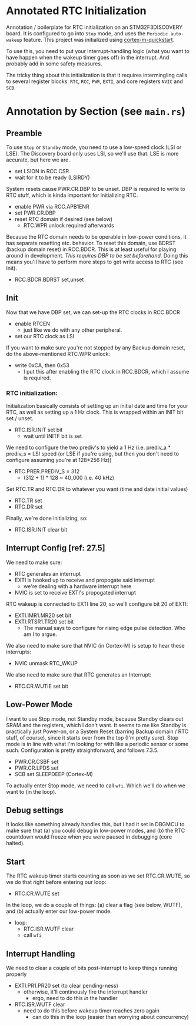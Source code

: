 # Annotated RTC Initialization

Annotation / boilerplate for RTC initialization on an STM32F3DISCOVERY board. It is configured to go into `Stop` mode, and uses the `Periodic auto-wakeup` feature. This project was initialized using [cortex-m-quickstart](https://github.com/rust-embedded/cortex-m-quickstart).

To use this, you need to put your interrupt-handling logic (what you want to have happen when the wakeup timer goes off) in the interrupt. And probably add in some safety measures.

The tricky thing about this initialization is that it requires intermingling calls to several register blocks: `RTC`, `RCC`, `PWR`, `EXTI`, and core registers `NVIC` and `SCB`.

# Annotation by Section (see `main.rs`)
## Preamble
To use `Stop` or `Standby` mode, you need to use a low-speed clock (LSI or LSE). The Discovery board only uses LSI, so we'll use that. LSE is more accurate, but here we are.
  - set LSION in RCC.CSR
  - wait for it to be ready (LSIRDY)

System resets cause PWR.CR.DBP to be unset. DBP is required to write to RTC stuff, which is kinda important for initializing RTC.
  - enable PWR via RCC.APB1ENR
  - set PWR.CR.DBP
  - reset RTC domain if desired (see below) 
    - RTC.WPR unlock required afterwards

Because the RTC domain needs to be operable in low-power conditions, it has separate resetting etc. behavior. To reset this domain, use BDRST (backup domain reset) in RCC.BDCR. This is at least useful for playing around in development. *This requires DBP to be set beforehand.* Doing this means you'll have to perform more steps to get write access to RTC (see Init).
  - RCC.BDCR.BDRST set,unset

## Init
Now that we have DBP set, we can set-up the RTC clocks in RCC.BDCR
  - enable RTCEN
    - just like we do with any other peripheral.
  - set our RTC clock as LSI

If you want to make sure you're not stopped by any Backup domain reset, do the above-mentioned RTC.WPR unlock:
  - write 0xCA, then 0x53
    - I put this after enabling the RTC clock in RCC.BDCR, which I assume is required.

### RTC initialization:
Initialization basically consists of setting up an initial date and time for your RTC, as well as setting up a 1 Hz clock. This is wrapped within an INIT bit set / unset.
  - RTC.ISR.INIT set bit
    - wait until INITF bit is set

We need to configure the two prediv's to yield a 1 Hz (i.e. prediv_a * prediv_s = LSI speed (or LSE if you're using, but then you don't need to configure assuming you're at 128*256 Hz))
  - RTC.PRER.PREDIV_S = 312
    - (312 + 1) * 128 ~ 40_000 (i.e. 40 kHz)

Set RTC.TR and RTC.DR to whatever you want (time and date initial values)
  - RTC.TR set
  - RTC.DR set

Finally, we're done initializing, so:
  - RTC.ISR.INIT clear bit

## Interrupt Config [ref: 27.5]
We need to make sure:
  - RTC generates an interrupt
  - EXTI is hooked up to receive and propogate said interrupt
    - we're dealing with a hardware interrupt here
  - NVIC is set to receive EXTI's propogated interrupt
  
RTC wakeup is connected to EXTI line 20, so we'll configure bit 20 of EXTI:
  - EXTI.IMR1.MR20 set bit
  - EXTI.RTSR1.TR20 set bit
    - The manual says to configure for rising edge pulse detection. Who am I to argue.

We also need to make sure that NVIC (in Cortex-M) is setup to hear these interrupts:
  - NVIC unmask RTC_WKUP

We also need to make sure that RTC generates an Interrupt:
  - RTC.CR.WUTIE set bit

## Low-Power Mode
I want to use Stop mode, not Standby mode, because Standby clears out SRAM and the registers, which I don't want. It seems to me like Standby is practically just Power-on, or a System Reset (barring Backup domain / RTC stuff, of course), since it starts over from the top (I'm pretty sure). Stop mode is in line with what I'm looking for with like a periodic sensor or some such. Configuration is pretty straightforward, and follows 7.3.5.
  - PWR.CR.CSBF set
  - PWR.CR.LPDS set
  - SCB set SLEEPDEEP (Cortex-M)

To actually enter Stop mode, we need to call `wfi`. Which we'll do when we want to (in the loop).

## Debug settings
It looks like something already handles this, but I had it set in DBGMCU to make sure that (a) you could debug in low-power modes, and (b) the RTC countdown would freeze when you were paused in debugging (core halted).

## Start
The RTC wakeup timer starts counting as soon as we set RTC.CR.WUTE, so we do that right before entering our loop:
  - RTC.CR.WUTE set

In the loop, we do a couple of things: (a) clear a flag (see below, WUTF), and (b) actually enter our low-power mode.
  - loop:
    - RTC.ISR.WUTF clear
    - call `wfi`

## Interrupt Handling
We need to clear a couple of bits post-interrupt to keep things running properly
  - EXTI.PR1.PR20 set (to clear pending-ness)
    - otherwise, it'll continously fire the interrupt handler
      - ergo, need to do this *in* the handler
  - RTC.ISR.WUTF clear
    - need to do this before wakeup timer reaches zero again
      - can do this in the loop (easier than worrying about concurrency)